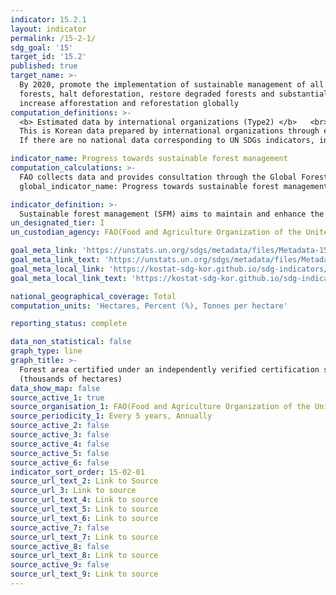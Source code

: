 ```yaml
---
indicator: 15.2.1
layout: indicator
permalink: /15-2-1/
sdg_goal: '15'
target_id: '15.2'
published: true
target_name: >-
  By 2020, promote the implementation of sustainable management of all types of
  forests, halt deforestation, restore degraded forests and substantially
  increase afforestation and reforestation globally
computation_definitions: >-
  <b> Estimated data by international organizations (Type2) </b>   <br>
  This is Korean data prepared by international organizations through estimation and modeling. <br>
  If there are no national data corresponding to UN SDGs indicators, international data are available for monitoring.

indicator_name: Progress towards sustainable forest management
computation_calculations: >-
  FAO collects data and provides consultation through the Global Forest Assessment every five years
  global_indicator_name: Progress towards sustainable forest management 

indicator_definition: >-
  Sustainable forest management (SFM) aims to maintain and enhance the economic, social and environmental values of all types of forests, for the benefit of present and future generations
un_designated_tier: I
un_custodian_agency: FAO(Food and Agriculture Organization of the United Nations)

goal_meta_link: 'https://unstats.un.org/sdgs/metadata/files/Metadata-15-02-01.pdf'
goal_meta_link_text: 'https://unstats.un.org/sdgs/metadata/files/Metadata-15-02-01.pdf'
goal_meta_local_link: 'https://kostat-sdg-kor.github.io/sdg-indicators/public/data/Metadata-15-02-01_ENG.pdf'
goal_meta_local_link_text: 'https://kostat-sdg-kor.github.io/sdg-indicators/public/data/Metadata-15-02-01_ENG.pdf'

national_geographical_coverage: Total
computation_units: 'Hectares, Percent (%), Tonnes per hectare'

reporting_status: complete

data_non_statistical: false
graph_type: line
graph_title: >-
  Forest area certified under an independently verified certification scheme
  (thousands of hectares)
data_show_map: false
source_active_1: true
source_organisation_1: FAO(Food and Agriculture Organization of the United Nations)
source_periodicity_1: Every 5 years, Annually
source_active_2: false
source_active_3: false
source_active_4: false
source_active_5: false
source_active_6: false
indicator_sort_order: 15-02-01
source_url_text_2: Link to Source
source_url_3: Link to source
source_url_text_4: Link to source
source_url_text_5: Link to source
source_url_text_6: Link to source
source_active_7: false
source_url_text_7: Link to source
source_active_8: false
source_url_text_8: Link to source
source_active_9: false
source_url_text_9: Link to source
---
```

